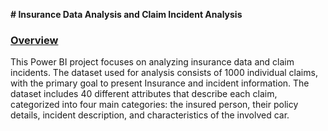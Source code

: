 **# Insurance Data Analysis and Claim Incident Analysis**

### **<u>Overview</u>**
This Power BI project focuses on analyzing insurance data and claim incidents. The dataset used for analysis consists of 1000 individual claims, with the primary goal to present Insurance and incident information. The dataset includes 40 different attributes that describe each claim, categorized into four main categories: the insured person, their policy details, incident description, and characteristics of the involved car.
